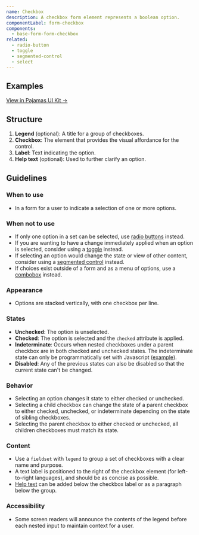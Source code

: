 ```yaml
---
name: Checkbox
description: A checkbox form element represents a boolean option.
componentLabel: form-checkbox
components:
  - base-form-form-checkbox
related:
  - radio-button
  - toggle
  - segmented-control
  - select
---
```


## Examples

<story-viewer component="base-form-form-checkbox" title="Checkbox states"></story-viewer>

<story-viewer component="base-form-form-checkbox-tree" title="Checkbox tree"></story-viewer>

[View in Pajamas UI Kit →](https://www.figma.com/file/qEddyqCrI7kPSBjGmwkZzQ/%F0%9F%93%99-Component-library?type=design&node-id=49840-75722&mode=design)

## Structure

<figure-img alt="Numbered diagram of a checkbox structure" label="Checkbox structure" src="/img/checkbox-structure.svg"></figure-img>

1. **Legend** (optional): A title for a group of checkboxes.
1. **Checkbox**: The element that provides the visual affordance for the control.
1. **Label**: Text indicating the option.
1. **Help text** (optional): Used to further clarify an option.

## Guidelines

### When to use

- In a form for a user to indicate a selection of one or more options.

### When not to use

- If only one option in a set can be selected, use [radio buttons](/components/radio-button) instead.
- If you are wanting to have a change immediately applied when an option is selected, consider using a [toggle](/components/toggle) instead.
- If selecting an option would change the state or view of other content, consider using a [segmented control](/components/segmented-control) instead.
- If choices exist outside of a form and as a menu of options, use a [combobox](/components/dropdown-combobox) instead.

### Appearance

- Options are stacked vertically, with one checkbox per line.

### States

- **Unchecked**: The option is unselected.
- **Checked**: The option is selected and the `checked` attribute is applied.
- **Indeterminate**: Occurs when nested checkboxes under a parent checkbox are in both checked and unchecked states. The indeterminate state can only be programmatically set with Javascript ([example](https://developer.mozilla.org/en-US/docs/Web/HTML/Element/input/checkbox#indeterminate_state_checkboxes)).
- **Disabled**: Any of the previous states can also be disabled so that the current state can't be changed.

### Behavior

- Selecting an option changes it state to either checked or unchecked.
- Selecting a child checkbox can change the state of a parent checkbox to either checked, unchecked, or indeterminate depending on the state of sibling checkboxes.
- Selecting the parent checkbox to either checked or unchecked, all children checkboxes must match its state.

### Content

- Use a `fieldset` with `legend` to group a set of checkboxes with a clear name and purpose.
- A text label is positioned to the right of the checkbox element (for left-to-right languages), and should be as concise as possible.
- [Help text](/patterns/forms#text) can be added below the checkbox label or as a paragraph below the group.

### Accessibility

- Some screen readers will announce the contents of the legend before each nested input to maintain context for a user.
